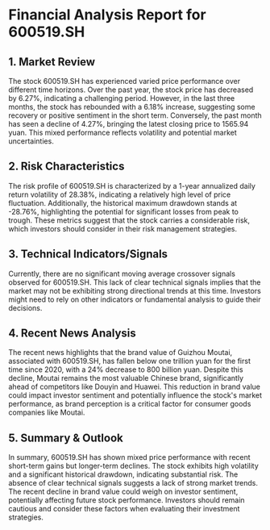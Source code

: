 # Financial Analysis Report for 600519.SH

## 1. Market Review

The stock 600519.SH has experienced varied price performance over different time horizons. Over the past year, the stock price has decreased by 6.27%, indicating a challenging period. However, in the last three months, the stock has rebounded with a 6.18% increase, suggesting some recovery or positive sentiment in the short term. Conversely, the past month has seen a decline of 4.27%, bringing the latest closing price to 1565.94 yuan. This mixed performance reflects volatility and potential market uncertainties.

## 2. Risk Characteristics

The risk profile of 600519.SH is characterized by a 1-year annualized daily return volatility of 28.38%, indicating a relatively high level of price fluctuation. Additionally, the historical maximum drawdown stands at -28.76%, highlighting the potential for significant losses from peak to trough. These metrics suggest that the stock carries a considerable risk, which investors should consider in their risk management strategies.

## 3. Technical Indicators/Signals

Currently, there are no significant moving average crossover signals observed for 600519.SH. This lack of clear technical signals implies that the market may not be exhibiting strong directional trends at this time. Investors might need to rely on other indicators or fundamental analysis to guide their decisions.

## 4. Recent News Analysis

The recent news highlights that the brand value of Guizhou Moutai, associated with 600519.SH, has fallen below one trillion yuan for the first time since 2020, with a 24% decrease to 800 billion yuan. Despite this decline, Moutai remains the most valuable Chinese brand, significantly ahead of competitors like Douyin and Huawei. This reduction in brand value could impact investor sentiment and potentially influence the stock's market performance, as brand perception is a critical factor for consumer goods companies like Moutai.

## 5. Summary & Outlook

In summary, 600519.SH has shown mixed price performance with recent short-term gains but longer-term declines. The stock exhibits high volatility and a significant historical drawdown, indicating substantial risk. The absence of clear technical signals suggests a lack of strong market trends. The recent decline in brand value could weigh on investor sentiment, potentially affecting future stock performance. Investors should remain cautious and consider these factors when evaluating their investment strategies.